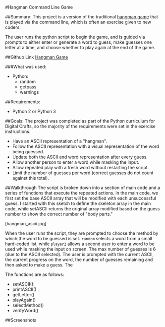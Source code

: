 #Hangman Command Line Game

##Summary:
This project is a version of the traditional [hangman game](https://en.wikipedia.org/wiki/Hangman_(game)) that is played via the command line, which is often an exercise given to new coders.

The user runs the python script to begin the game, and is guided via prompts to either enter or generate a word to guess, make guesses one letter at a time, and choose whether to play again at the end of the game.

##Github Link
[Hangman Game](https://github.com/jesslynlandgren/hangman)

###What was used:
* Python:
  - random
  - getpass
  - warnings

##Requirements:
* Python 2 or Python 3

##Goals:
The project was completed as part of the Python curriculum for Digital Crafts, so the majority of the requirements were set in the exercise instructions.
* Have an ASCII representation of a "hangman".
* Follow the ASCII representation with a visual representation of the word being guessed.
* Update both the ASCII and word representation after every guess.
* Allow another person to enter a word while masking the input.
* Allow repeated play with a fresh word without restarting the script.
* Limit the number of guesses per word (correct guesses do not count against this total).

##Walkthrough
The script is broken down into a section of main code and a series of functions that execute the repeated actions.  In the main code, we first set the base ASCII array that will be modified with each unsuccessful guess.  I started with this sketch to define the skeleton array in the main code, while setASCII returns the original array modified based on the guess number to show the correct number of "body parts."  

[hangman_ascii.jpg]

When the user runs the script, they are prompted to choose the method by which the word to be guessed is set.  `random` selects a word from a small hard-coded list, while `player2` allows a second user to enter a word to be used while masking the input on screen.  The max number of guesses is 6 (due to the ASCII selected).  The user is prompted with the current ASCII, the current progress on the word, the number of guesses remaining and then asked to make a guess.  The

The functions are as follows:
* setASCII():
* printASCII()
* getLetter()
* playAgain()
* selectMethod()
* verifyWord()

##Screenshots
